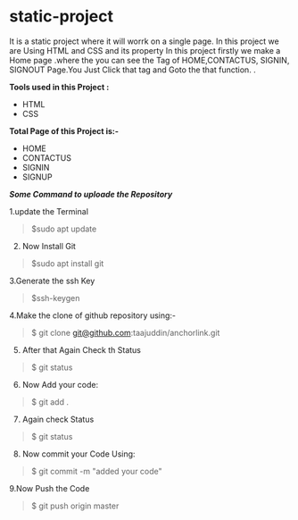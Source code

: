 # static-project
It is a static project where it will worrk on a single page.
In this project we are Using HTML and CSS and its property
In this project firstly we make a Home page .where the you can see the Tag of HOME,CONTACTUS, SIGNIN, SIGNOUT Page.You Just Click that tag and Goto the that function.
.

**Tools used in this Project :**

- HTML
- CSS

**Total Page of this Project is:-**

- HOME
- CONTACTUS
- SIGNIN
- SIGNUP

***Some Command to uploade the Repository***

1.update the Terminal

>$sudo apt update

2. Now Install Git

>$sudo apt install git

3.Generate the ssh Key

>$ssh-keygen

4.Make the clone of github repository using:-

>$ git clone git@github.com:taajuddin/anchorlink.git

5. After that Again Check th Status

>$ git status

6. Now Add your code:

>$ git add .

7. Again check Status

>$ git status

8. Now commit your Code Using:

>$ git commit -m "added your code"

9.Now Push the Code

>$ git push origin master


